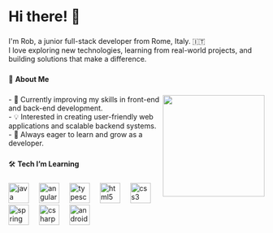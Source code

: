 <h1 align="left">Hi there! 👋</h1>

###

<p align="left">I'm Rob, a junior full-stack developer from Rome, Italy. 🇮🇹  <br>I love exploring new technologies, learning from real-world projects, and building solutions that make a difference.</p>

###

🌟 **About Me**

###

<img align="right" height="200" src="https://i.imgur.com/wyNWX0N.gif"  />



<p align="left">- 🌱 Currently improving my skills in front-end and back-end development.<br>- 💡 Interested in creating user-friendly web applications and scalable backend systems.<br>- 🚀 Always eager to learn and grow as a developer.</p>

###

🛠️ **Tech I’m Learning**

###

<div align="left">
  <img src="https://cdn.jsdelivr.net/gh/devicons/devicon/icons/java/java-original.svg" height="40" alt="java logo"  />
  <img width="12" />
  <img src="https://cdn.jsdelivr.net/gh/devicons/devicon/icons/angularjs/angularjs-original.svg" height="40" alt="angularjs logo"  />
  <img width="12" />
  <img src="https://cdn.jsdelivr.net/gh/devicons/devicon/icons/typescript/typescript-original.svg" height="40" alt="typescript logo"  />
  <img width="12" />
  <img src="https://cdn.jsdelivr.net/gh/devicons/devicon/icons/html5/html5-original.svg" height="40" alt="html5 logo"  />
  <img width="12" />
  <img src="https://cdn.jsdelivr.net/gh/devicons/devicon/icons/css3/css3-original.svg" height="40" alt="css3 logo"  />
  <img width="12" />
  <img src="https://cdn.jsdelivr.net/gh/devicons/devicon/icons/spring/spring-original.svg" height="40" alt="spring logo"  />
  <img width="12" />
  <img src="https://cdn.jsdelivr.net/gh/devicons/devicon/icons/csharp/csharp-original.svg" height="40" alt="csharp logo"  />
  <img width="12" />
  <img src="https://cdn.jsdelivr.net/gh/devicons/devicon/icons/android/android-original.svg" height="40" alt="android logo"  />
</div>

###
